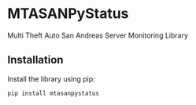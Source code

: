 # MTASANPyStatus
Multi Theft Auto San Andreas Server Monitoring Library

## Installation
Install the library using pip:
```bash
pip install mtasanpystatus